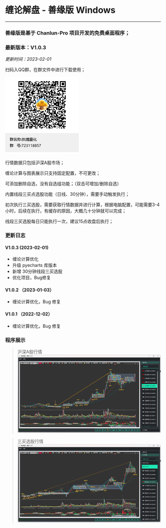 # 缠论解盘 - 善缘版 Windows

---

### 善缘版是基于 Chanlun-Pro 项目开发的免费桌面程序；

### 最新版本：V1.0.3

_更新时间：2023-02-01_

扫码入QQ群，在群文件中进行下载使用；

![QQ](img/qq.png)

行情数据只包括沪深A股市场；

缠论计算与图表展示只支持固定配置，不可更改；

可添加删除自选，没有自选组功能；（双击可增加/删除自选）

内置线段三买点选股功能（日线、30分钟），需要手动触发执行；

初次执行三买选股，需要获取行情数据并进行计算，根据电脑配置，可能需要3-4小时，后续在执行，有缓存的原因，大概几十分钟就可以完成；

线段三买选股每日只能执行一次，建议15点收盘后执行；

### 更新日志

#### V1.0.3 (2023-02-01)

* 缠论计算优化
* 升级 pyecharts 库版本
* 新增 30分钟线段三买选股
* 优化项目，Bug修复

#### V1.0.2 （2023-01-03）

* 缠论计算优化，Bug 修复

#### V1.0.1 （2022-12-02）

* 缠论计算优化，Bug 修复

### 程序展示

> 沪深A股行情
![A股行情](img/windows_version_1.png)

> 三买选股行情
![3买选股](img/windows_version_2.png)
